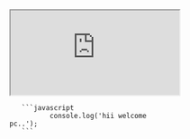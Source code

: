 <iframe src="https://stackblitz.com/edit/angular?embed=1">
</iframe>

<div ace-editor style="min-height: 200px; width:50%; overflow: auto;">
       
       ```javascript
              console.log('hii welcome pc..');
       ```
    
 </div>
